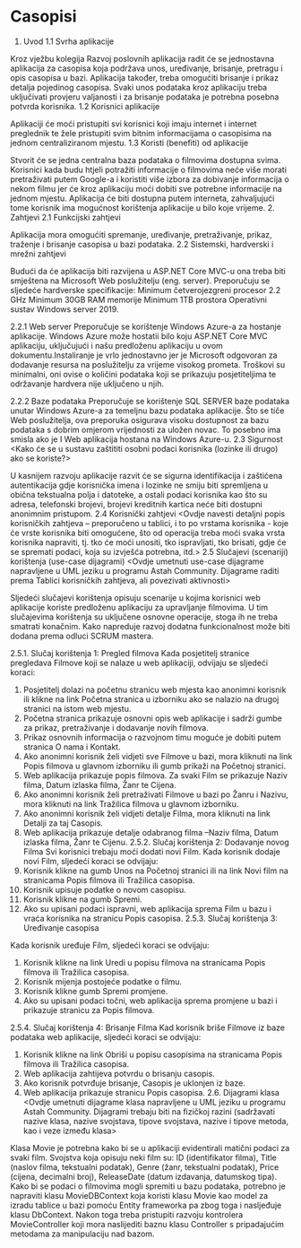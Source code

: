 # Casopisi
1.	Uvod
1.1	Svrha aplikacije 

Kroz vježbu kolegija Razvoj poslovnih aplikacija radit će se jednostavna aplikacija za casopisa koja podržava unos, uređivanje, brisanje, pretragu i opis casopisa u bazi. Aplikacija također, treba omogućiti brisanje i prikaz detalja pojedinog casopisa. Svaki unos podataka kroz aplikaciju treba uključivati provjeru valjanosti i za brisanje podataka je potrebna posebna potvrda korisnika. 
1.2	Korisnici aplikacije

Aplikaciji će moći pristupiti svi korisnici koji imaju internet i internet preglednik te žele pristupiti svim bitnim informacijama o casopisima na jednom centraliziranom mjestu. 
1.3	Koristi (benefiti) od aplikacije

Stvorit će se jedna centralna baza podataka o filmovima dostupna svima. Korisnici kada budu htjeli potražiti informacije o filmovima neće više morati pretraživati putem Google-a i koristiti više izbora za dobivanje informacija o nekom filmu jer će kroz aplikaciju moći dobiti sve potrebne informacije na jednom mjestu. Aplikacija će biti dostupna putem interneta, zahvaljujući tome korisnik ima mogućnost korištenja aplikacije u bilo koje vrijeme. 
2.	Zahtjevi
2.1	Funkcijski zahtjevi

Aplikacija mora omogućiti spremanje, uređivanje, pretraživanje, prikaz, traženje i brisanje casopisa u bazi podataka. 
2.2	Sistemski, hardverski i mrežni zahtjevi

Budući da će aplikacija biti razvijena u ASP.NET Core MVC-u ona treba biti smještena na Microsoft Web poslužitelju (eng. server). Preporučuju se sljedeće hardverske specifikacije:
Minimum četverojezgreni procesor 2.2 GHz
Minimum 30GB RAM memorije
Minimum 1TB prostora
Operativni sustav Windows server 2019. 

2.2.1 Web server
Preporučuje se korištenje Windows Azure-a za hostanje aplikacije.
Windows Azure može hostatii bilo koju ASP.NET Core MVC aplikaciju, uključujući i našu predloženu aplikaciju u ovom dokumentu.Instaliranje je vrlo jednostavno jer je Microsoft odgovoran za dodavanje resursa na poslužitelju za vrijeme visokog prometa. 
Troškovi su minimalni, oni ovise o količini podataka koji se prikazuju posjetiteljima te održavanje hardvera nije uključeno u njih.

2.2.2 Baze podataka
Preporučuje se korištenje SQL SERVER baze podataka unutar Windows Azure-a za temeljnu bazu podataka aplikacije. Što se tiče Web poslužitelja, ova preporuka osigurava visoku dostupnost za bazu podataka s dobrim omjerom vrijednosti za uložen novac. To posebno ima smisla ako je I Web aplikacija hostana na Windows Azure-u.
2.3	Sigurnost
<Kako će se u sustavu zaštititi osobni podaci korisnika (lozinke ili drugo) ako se koriste?>

U kasnijem razvoju aplikacije razvit će se sigurna identifikacija i zaštićena autentikacija gdje korisnička imena i lozinke ne smiju biti spremljena u obična tekstualna polja i datoteke, a ostali podaci korisnika kao što su adresa, telefonski brojevi, brojevi kreditnih kartica neće biti dostupni anonimnim pristupom.
2.4	Korisnički zahtjevi
<Ovdje navesti detaljni popis korisničkih zahtjeva – preporučeno u tablici, i to po vrstama korisnika - koje će vrste korisnika biti omogućene, što od operacija treba moći svaka vrsta korisnika napraviti, tj. tko će moći unositi, tko ispravljati, tko brisati, gdje će se spremati podaci, koja su izvješća potrebna, itd.>
2.5	Slučajevi (scenariji) korištenja (use-case dijagrami) 
<Ovdje umetnuti use-case dijagrame napravljene u UML jeziku u programu Astah Community. Dijagrame raditi prema Tablici korisničkih zahtjeva, ali povezivati aktivnosti>

Sljedeći slučajevi korištenja opisuju scenarije u kojima korisnici web aplikacije koriste predloženu aplikaciju za upravljanje filmovima. U tim slučajevima korištenja su uključene osnovne operacije, stoga ih ne treba smatrati konačnim. Kako napreduje razvoj dodatna funkcionalnost može biti dodana prema odluci SCRUM mastera.

2.5.1. Slučaj korištenja 1: Pregled filmova	
Kada posjetitelj stranice pregledava Filmove koji se nalaze u web aplikaciji, odvijaju se sljedeći koraci:
1.	Posjetitelj dolazi na početnu stranicu web mjesta kao anonimni korisnik ili klikne na link Početna stranica u izborniku ako se nalazio na drugoj stranici na istom web mjestu.
2.	Početna stranica prikazuje osnovni opis web aplikacije i sadrži gumbe za prikaz, pretraživanje i dodavanje novih filmova. 
3.	Prikaz osnovnih informacija o razvojnom timu moguće je dobiti putem stranica O nama i Kontakt.
4.	Ako anonimni korisnik želi vidjeti sve Filmove u bazi, mora kliknuti na link Popis filmova u glavnom izborniku ili gumb prikaži na Početnoj stranici.
5.	Web aplikacija prikazuje popis filmova. Za svaki Film se prikazuje Naziv filma, Datum izlaska filma, Žanr te Cijena.
6.	Ako anonimni korisnik želi pretraživati Filmove u bazi po Žanru i Nazivu, mora kliknuti na link Tražilica filmova u glavnom izborniku.
7.	 Ako anonimni korisnik želi vidjeti detalje Filma, mora kliknuti na link Detalji za taj Casopis.
8.	Web aplikacija prikazuje detalje odabranog filma –Naziv filma, Datum izlaska filma, Žanr te Cijenu.
2.5.2.	Slučaj korištenja 2: Dodavanje novog Filma
Svi korisnici trebaju moći dodati novi Film. Kada korisnik dodaje novi Film, sljedeći koraci se odvijaju:
1.	Korisnik klikne na gumb Unos na Početnoj stranici ili na link Novi film na stranicama Popis filmova ili Tražilica casopisa.
2.	Korisnik upisuje podatke o novom casopisu.
3.	Korisnik klikne na gumb Spremi.
4.	Ako su upisani podaci ispravni, web aplikacija sprema Film u bazu i vraća korisnika na stranicu Popis casopisa.
2.5.3.	 Slučaj korištenja 3: Uređivanje casopisa

Kada korisnik uređuje Film, sljedeći koraci se odvijaju:
1.	Korisnik klikne na link Uredi u popisu filmova na stranicama Popis filmova ili  Tražilica casopisa.
2.	Korisnik mijenja postojeće podatke o filmu.
3.	Korisnik klikne gumb Spremi promjene.
4.	Ako su upisani podaci točni, web aplikacija sprema promjene u bazi i prikazuje stranicu za Popis filmova.

2.5.4.	Slučaj korištenja 4: Brisanje Filma
Kad korisnik briše Filmove iz baze podataka web aplikacije, sljedeći koraci se odvijaju:

1.	Korisnik klikne na link Obriši u popisu casopisima na stranicama Popis filmova ili  Tražilica casopisa.
2.	Web aplikacija zahtijeva potvrdu o brisanju casopis.
3.	Ako korisnik potvrđuje brisanje, Casopis je uklonjen iz baze.
4.	Web aplikacija prikazuje stranicu Popis casopisa.
2.6.	Dijagrami klasa 
<Ovdje umetnuti dijagrame klasa napravljene u UML jeziku u programu Astah Community. Dijagrami trebaju biti na fizičkoj razini (sadržavati nazive klasa, nazive svojstava, tipove svojstava, nazive i tipove metoda, kao i veze između klasa>

Klasa Movie je potrebna kako bi se u aplikaciji evidentirali matični podaci za svaki film. Svojstva koja opisuju neki film su: ID (identifikator filma), Title (naslov filma, tekstualni podatak), Genre (žanr, tekstualni podatak), Price (cijena, decimalni broj), ReleaseDate (datum izdavanja, datumskog tipa). 
Kako bi se podaci o filmovima mogli spremiti u bazu podataka, potrebno je napraviti klasu MovieDBContext koja koristi klasu Movie kao model za izradu tablice u bazi pomoću Entity frameworka pa zbog toga i nasljeđuje klasu DbContext. Nakon toga treba pristupiti razvoju kontrolera MovieController koji mora naslijediti baznu klasu Controller s pripadajućim metodama za manipulaciju nad bazom.  


